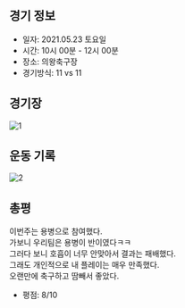 ## 경기 정보
* 일자: 2021.05.23 토요일
* 시간: 10시 00분 - 12시 00분
* 장소: 의왕축구장
* 경기방식: 11 vs 11

## 경기장
![1](https://raw.githubusercontent.com/smpark1020/tistory/master/%EC%B6%95%EA%B5%AC/%5B%EC%9A%A9%EB%B3%91%EC%B0%B8%EC%97%AC%5D%202021.05.22%20%ED%86%A0%EC%9A%94%EC%9D%BC%20%EC%9D%98%EC%99%95%EC%B6%95%EA%B5%AC%EC%9E%A5/1.jpg)

## 운동 기록
![2](https://raw.githubusercontent.com/smpark1020/tistory/master/%EC%B6%95%EA%B5%AC/%5B%EC%9A%A9%EB%B3%91%EC%B0%B8%EC%97%AC%5D%202021.05.22%20%ED%86%A0%EC%9A%94%EC%9D%BC%20%EC%9D%98%EC%99%95%EC%B6%95%EA%B5%AC%EC%9E%A5/2.png)

## 총평
이번주는 용병으로 참여했다.    
가보니 우리팀은 용병이 반이였다ㅋㅋ   
그러다 보니 호흡이 너무 안맞아서 결과는 패배했다.   
그래도 개인적으로 내 플레이는 매우 만족했다.   
오랜만에 축구하고 땀빼서 좋았다.

* 평점: 8/10